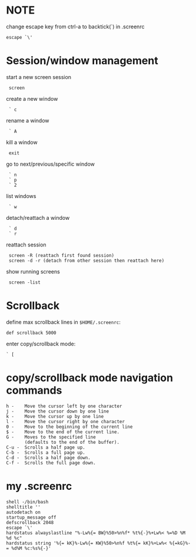 # NOTE

change escape key from ctrl-a to backtick(`) in .screenrc

    escape `\'

# Session/window management

start a new screen session

     screen

create a new window

     ` c

rename a window

     ` A

kill a window

     exit

go to next/previous/specific window

     ` n
     ` p
     ` 2

list windows

     ` w

detach/reattach a window

     ` d
     ` r

reattach session

     screen -R (reattach first found session)
     screen -d -r (detach from other session then reattach here)

show running screens

     screen -list

# Scrollback

define max scrollback lines in `$HOME/.screenrc`:

    def scrollback 5000

enter copy/scrollback mode:

    ` [

# copy/scrollback mode navigation commands

    h -    Move the cursor left by one character
    j -    Move the cursor down by one line
    k -    Move the cursor up by one line
    l -    Move the cursor right by one character
    0 -    Move to the beginning of the current line
    $ -    Move to the end of the current line.
    G -    Moves to the specified line 
           (defaults to the end of the buffer).
    C-u -  Scrolls a half page up.
    C-b -  Scrolls a full page up.
    C-d -  Scrolls a half page down.
    C-f -  Scrolls the full page down.

# my .screenrc

    shell -/bin/bash
    shelltitle ''
    autodetach on
    startup_message off
    defscrollback 2048
    escape `\'
    hardstatus alwayslastline "%-Lw%{= BW}%50>%n%f* %t%{-}%+Lw%< %=%D %M %d %c"
    hardstatus string '%{= kK}%-Lw%{= KW}%50>%n%f %t%{= kK}%+Lw%< %{=kG}%-= %d%M %c:%s%{-}'
